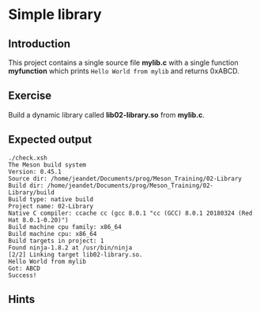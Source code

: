 # Simple library

## Introduction
This project contains a single source file **mylib.c** with a single function **myfunction** which prints ```Hello World from mylib``` and returns 0xABCD.

## Exercise 

Build a dynamic library called **lib02-library.so** from **mylib.c**.

## Expected output 

```
./check.xsh 
The Meson build system
Version: 0.45.1
Source dir: /home/jeandet/Documents/prog/Meson_Training/02-Library
Build dir: /home/jeandet/Documents/prog/Meson_Training/02-Library/build
Build type: native build
Project name: 02-Library
Native C compiler: ccache cc (gcc 8.0.1 "cc (GCC) 8.0.1 20180324 (Red Hat 8.0.1-0.20)")
Build machine cpu family: x86_64
Build machine cpu: x86_64
Build targets in project: 1
Found ninja-1.8.2 at /usr/bin/ninja
[2/2] Linking target lib02-library.so.
Hello World from mylib
Got: ABCD
Success!
```

## Hints

